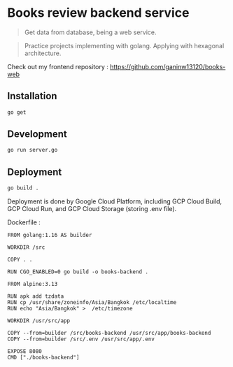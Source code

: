 # Books review backend service
> Get data from database, being a web service.

> Practice projects implementing with golang. Applying with hexagonal architecture.

Check out my frontend repository : https://github.com/ganinw13120/books-web

## Installation

```sh
go get
```

## Development

```sh
go run server.go
```

## Deployment

```sh
go build .
```

Deployment is done by Google Cloud Platform, including GCP Cloud Build, GCP Cloud Run, and GCP Cloud Storage (storing .env file).

Dockerfile :

```
FROM golang:1.16 AS builder

WORKDIR /src

COPY . .

RUN CGO_ENABLED=0 go build -o books-backend .

FROM alpine:3.13

RUN apk add tzdata
RUN cp /usr/share/zoneinfo/Asia/Bangkok /etc/localtime
RUN echo "Asia/Bangkok" >  /etc/timezone

WORKDIR /usr/src/app

COPY --from=builder /src/books-backend /usr/src/app/books-backend
COPY --from=builder /src/.env /usr/src/app/.env

EXPOSE 8080
CMD ["./books-backend"]
```
